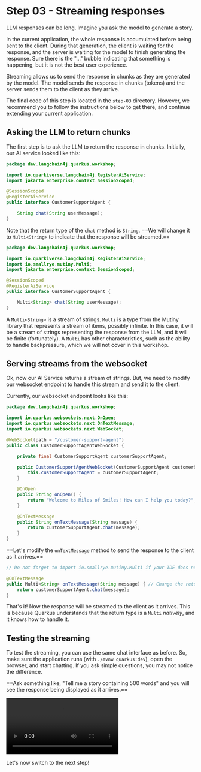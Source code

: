 # Step 03 - Streaming responses

LLM responses can be long. 
Imagine you ask the model to generate a story. 

In the current application, the whole response is accumulated before being sent to the client.
During that generation, the client is waiting for the response, and the server is waiting for the model to finish generating the response.
Sure there is the "..." bubble indicating that something is happening, but it is not the best user experience.

Streaming allows us to send the response in chunks as they are generated by the model.
The model sends the response in chunks (tokens) and the server sends them to the client as they arrive.

The final code of this step is located in the `step-03` directory.
However, we recommend you to follow the instructions below to get there, and continue extending your current application.

## Asking the LLM to return chunks

The first step is to ask the LLM to return the response in chunks.
Initially, our AI service looked like this:

```java
package dev.langchain4j.quarkus.workshop;

import io.quarkiverse.langchain4j.RegisterAiService;
import jakarta.enterprise.context.SessionScoped;

@SessionScoped
@RegisterAiService
public interface CustomerSupportAgent {

    String chat(String userMessage);
}
```

Note that the return type of the `chat` method is `String`.
==We will change it to `Multi<String>` to indicate that the response will be streamed.==

```java
package dev.langchain4j.quarkus.workshop;

import io.quarkiverse.langchain4j.RegisterAiService;
import io.smallrye.mutiny.Multi;
import jakarta.enterprise.context.SessionScoped;

@SessionScoped
@RegisterAiService
public interface CustomerSupportAgent {

    Multi<String> chat(String userMessage);
}
```

A `Multi<String>` is a stream of strings.
`Multi` is a type from the Mutiny library that represents a stream of items, possibly infinite.
In this case, it will be a stream of strings representing the response from the LLM, and it will be finite (fortunately).
A `Multi` has other characteristics, such as the ability to handle backpressure, which we will not cover in this workshop.

## Serving streams from the websocket

Ok, now our AI Service returns a stream of strings.
But, we need to modify our websocket endpoint to handle this stream and send it to the client.

Currently, our websocket endpoint looks like this:

```java
package dev.langchain4j.quarkus.workshop;

import io.quarkus.websockets.next.OnOpen;
import io.quarkus.websockets.next.OnTextMessage;
import io.quarkus.websockets.next.WebSocket;

@WebSocket(path = "/customer-support-agent")
public class CustomerSupportAgentWebSocket {

    private final CustomerSupportAgent customerSupportAgent;

    public CustomerSupportAgentWebSocket(CustomerSupportAgent customerSupportAgent) {
        this.customerSupportAgent = customerSupportAgent;
    }

    @OnOpen
    public String onOpen() {
        return "Welcome to Miles of Smiles! How can I help you today?";
    }

    @OnTextMessage
    public String onTextMessage(String message) {
        return customerSupportAgent.chat(message);
    }
}
```

==Let's modify the `onTextMessage` method to send the response to the client as it arrives.==

```java
// Do not forget to import io.smallrye.mutiny.Multi if your IDE does not do it automatically

@OnTextMessage
public Multi<String> onTextMessage(String message) { // Change the return type to Multi<String>
    return customerSupportAgent.chat(message);
}
```

That's it! 
Now the response will be streamed to the client as it arrives.
This is because Quarkus understands that the return type is a `Multi` _natively_, and it knows how to handle it.

## Testing the streaming

To test the streaming, you can use the same chat interface as before.
So, make sure the application runs (with `./mvnw quarkus:dev`), open the browser, and start chatting.
If you ask simple questions, you may not notice the difference.

==Ask something like, "Tell me a story containing 500 words" and you will see the response being displayed as it arrives.==

![type:video](images/streaming.mp4)

Let's now switch to the next step!